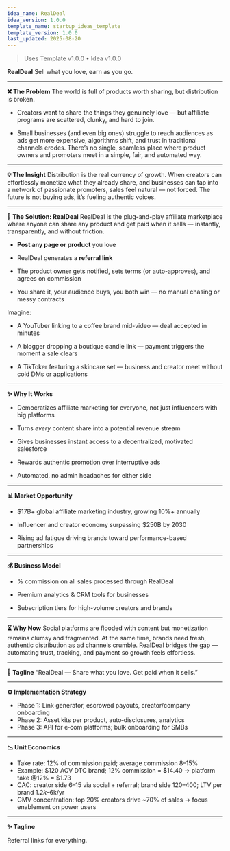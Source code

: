 ```yaml
---
idea_name: RealDeal
idea_version: 1.0.0
template_name: startup_ideas_template
template_version: 1.0.0
last_updated: 2025-08-20
---
```


> Uses Template v1.0.0 • Idea v1.0.0


**RealDeal**
 Sell what you love, earn as you go.

---

**❌ The Problem**
 The world is full of products worth sharing, but distribution is broken.

* Creators want to share the things they genuinely love — but affiliate programs are scattered, clunky, and hard to join.

* Small businesses (and even big ones) struggle to reach audiences as ads get more expensive, algorithms shift, and trust in traditional channels erodes.
   There’s no single, seamless place where product owners and promoters meet in a simple, fair, and automated way.

---

**💡 The Insight**
 Distribution is the real currency of growth. When creators can effortlessly monetize what they already share, and businesses can tap into a network of passionate promoters, sales feel natural — not forced. The future is not buying ads, it’s fueling authentic voices.

---

**🚀 The Solution: RealDeal**
 RealDeal is the plug-and-play affiliate marketplace where anyone can share any product and get paid when it sells — instantly, transparently, and without friction.

* **Post any page or product** you love

* RealDeal generates a **referral link**

* The product owner gets notified, sets terms (or auto-approves), and agrees on commission

* You share it, your audience buys, you both win — no manual chasing or messy contracts

Imagine:

* A YouTuber linking to a coffee brand mid-video — deal accepted in minutes

* A blogger dropping a boutique candle link — payment triggers the moment a sale clears

* A TikToker featuring a skincare set — business and creator meet without cold DMs or applications

---

**✨ Why It Works**

* Democratizes affiliate marketing for everyone, not just influencers with big platforms

* Turns *every* content share into a potential revenue stream

* Gives businesses instant access to a decentralized, motivated salesforce

* Rewards authentic promotion over interruptive ads

* Automated, no admin headaches for either side

---

**📊 Market Opportunity**

* $17B+ global affiliate marketing industry, growing 10%+ annually

* Influencer and creator economy surpassing $250B by 2030

* Rising ad fatigue driving brands toward performance-based partnerships

---

**💰 Business Model**

* % commission on all sales processed through RealDeal

* Premium analytics & CRM tools for businesses

* Subscription tiers for high-volume creators and brands

---

**⏳ Why Now**
 Social platforms are flooded with content but monetization remains clumsy and fragmented. At the same time, brands need fresh, authentic distribution as ad channels crumble. RealDeal bridges the gap — automating trust, tracking, and payment so growth feels effortless.

---

**🎯 Tagline**
 “RealDeal — Share what you love. Get paid when it sells.”



---

**⚙️ Implementation Strategy**

- Phase 1: Link generator, escrowed payouts, creator/company onboarding
- Phase 2: Asset kits per product, auto‑disclosures, analytics
- Phase 3: API for e‑com platforms; bulk onboarding for SMBs

---

**📉 Unit Economics**

- Take rate: 12% of commission paid; average commission 8–15%
- Example: $120 AOV DTC brand; 12% commission = $14.40 → platform take @12% = $1.73
- CAC: creator side $6–$15 via social + referral; brand side $120–$400; LTV per brand $1.2k–$6k/yr
- GMV concentration: top 20% creators drive ~70% of sales → focus enablement on power users

---

**✨ Tagline**

Referral links for everything.
